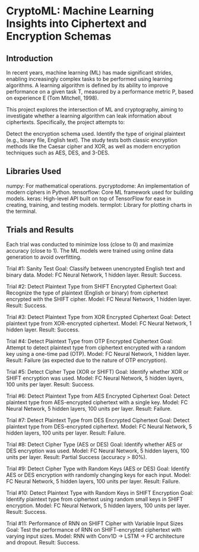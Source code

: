 # CryptoML: Machine Learning Insights into Ciphertext and Encryption Schemas

## Introduction
In recent years, machine learning (ML) has made significant strides, enabling increasingly complex tasks to be performed using learning algorithms. A learning algorithm is defined by its ability to improve performance on a given task T, measured by a performance metric P, based on experience E (Tom Mitchell, 1998).

This project explores the intersection of ML and cryptography, aiming to investigate whether a learning algorithm can leak information about ciphertexts. Specifically, the project attempts to:

Detect the encryption schema used.
Identify the type of original plaintext (e.g., binary file, English text).
The study tests both classic encryption methods like the Caesar cipher and XOR, as well as modern encryption techniques such as AES, DES, and 3-DES.

## Libraries Used

numpy: For mathematical operations.
pycryptodome: An implementation of modern ciphers in Python.
tensorflow: Core ML framework used for building models.
keras: High-level API built on top of TensorFlow for ease in creating, training, and testing models.
termplot: Library for plotting charts in the terminal.

## Trials and Results
Each trial was conducted to minimize loss (close to 0) and maximize accuracy (close to 1). The ML models were trained using online data generation to avoid overfitting.

Trial #1: Sanity Test
Goal: Classify between unencrypted English text and binary data.
Model: FC Neural Network, 1 hidden layer.
Result: Success.

Trial #2: Detect Plaintext Type from SHIFT Encrypted Ciphertext
Goal: Recognize the type of plaintext (English or binary) from ciphertext encrypted with the SHIFT cipher.
Model: FC Neural Network, 1 hidden layer.
Result: Success.

Trial #3: Detect Plaintext Type from XOR Encrypted Ciphertext
Goal: Detect plaintext type from XOR-encrypted ciphertext.
Model: FC Neural Network, 1 hidden layer.
Result: Success.

Trial #4: Detect Plaintext Type from OTP Encrypted Ciphertext
Goal: Attempt to detect plaintext type from ciphertext encrypted with a random key using a one-time pad (OTP).
Model: FC Neural Network, 1 hidden layer.
Result: Failure (as expected due to the nature of OTP encryption).

Trial #5: Detect Cipher Type (XOR or SHIFT)
Goal: Identify whether XOR or SHIFT encryption was used.
Model: FC Neural Network, 5 hidden layers, 100 units per layer.
Result: Success.

Trial #6: Detect Plaintext Type from AES Encrypted Ciphertext
Goal: Detect plaintext type from AES-encrypted ciphertext with a single key.
Model: FC Neural Network, 5 hidden layers, 100 units per layer.
Result: Failure.

Trial #7: Detect Plaintext Type from DES Encrypted Ciphertext
Goal: Detect plaintext type from DES-encrypted ciphertext.
Model: FC Neural Network, 5 hidden layers, 100 units per layer.
Result: Failure.

Trial #8: Detect Cipher Type (AES or DES)
Goal: Identify whether AES or DES encryption was used.
Model: FC Neural Network, 5 hidden layers, 100 units per layer.
Result: Partial Success (accuracy > 80%).

Trial #9: Detect Cipher Type with Random Keys (AES or DES)
Goal: Identify AES or DES encryption with randomly changing keys for each input.
Model: FC Neural Network, 5 hidden layers, 100 units per layer.
Result: Failure.

Trial #10: Detect Plaintext Type with Random Keys in SHIFT Encryption
Goal: Identify plaintext type from ciphertext using random small keys in SHIFT encryption.
Model: FC Neural Network, 5 hidden layers, 100 units per layer.
Result: Success.

Trial #11: Performance of RNN on SHIFT Cipher with Variable Input Sizes
Goal: Test the performance of RNN on SHIFT-encrypted ciphertext with varying input sizes.
Model: RNN with Conv1D → LSTM → FC architecture and dropout.
Result: Success.
